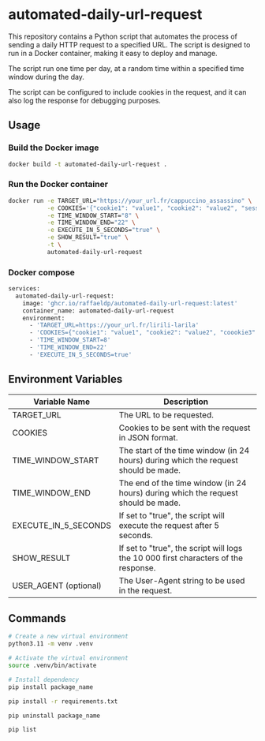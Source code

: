 # automated-daily-url-request

This repository contains a Python script that automates the process of sending a daily HTTP request to a specified URL. The script is designed to run in a Docker container, making it easy to deploy and manage.

The script run one time per day, at a random time within a specified time window during the day.

The script can be configured to include cookies in the request, and it can also log the response for debugging purposes.

## Usage

### Build the Docker image

```bash
docker build -t automated-daily-url-request .
```
### Run the Docker container

```bash
docker run -e TARGET_URL="https://your_url.fr/cappuccino_assassino" \
           -e COOKIES='{"cookie1": "value1", "cookie2": "value2", "session": "abc123"}' \
           -e TIME_WINDOW_START="8" \
           -e TIME_WINDOW_END="22" \
           -e EXECUTE_IN_5_SECONDS="true" \
           -e SHOW_RESULT="true" \
           -t \
           automated-daily-url-request
```

### Docker compose

```bash
services:
  automated-daily-url-request:
    image: 'ghcr.io/raffaeldp/automated-daily-url-request:latest'
    container_name: automated-daily-url-request
    environment:
      - 'TARGET_URL=https://your_url.fr/lirili-larila'
      - 'COOKIES={"cookie1": "value1", "cookie2": "value2", "coookie3": "value3"}'
      - 'TIME_WINDOW_START=8'
      - 'TIME_WINDOW_END=22'
      - 'EXECUTE_IN_5_SECONDS=true'
```

## Environment Variables
| Variable Name         | Description                                                                         |
|-----------------------|-------------------------------------------------------------------------------------|
| TARGET_URL            | The URL to be requested.                                                            |
| COOKIES               | Cookies to be sent with the request in JSON format.                                 |
| TIME_WINDOW_START     | The start of the time window (in 24 hours) during which the request should be made. |
| TIME_WINDOW_END       | The end of the time window (in 24 hours) during which the request should be made.   |
| EXECUTE_IN_5_SECONDS  | If set to "true", the script will execute the request after 5 seconds.              |
| SHOW_RESULT           | If set to "true", the script will logs the 10 000 first characters of the response. |
| USER_AGENT (optional) | The User-Agent string to be used in the request.                                    |

## Commands

```bash
# Create a new virtual environment
python3.11 -m venv .venv
```

```bash
# Activate the virtual environment
source .venv/bin/activate
```

```bash
# Install dependency
pip install package_name

pip install -r requirements.txt

pip uninstall package_name

pip list
```